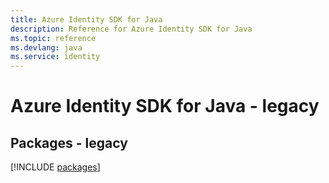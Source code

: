 ```yaml
---
title: Azure Identity SDK for Java
description: Reference for Azure Identity SDK for Java
ms.topic: reference
ms.devlang: java
ms.service: identity
---
```

# Azure Identity SDK for Java - legacy
## Packages - legacy
[!INCLUDE [packages](identity-index.md)]

